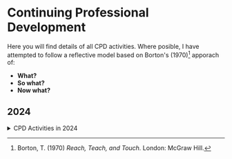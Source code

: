 # Continuing Professional Development

Here you will find details of all CPD activities. Where posible, I have attempted to follow a reflective model based on Borton's (1970)[^1] apporach of:

* **What?** 
* **So what?**
* **Now what?**

[^1]: Borton, T. (1970) *Reach, Teach, and Touch.* London: McGraw Hill.

## 2024
<details>
<summary>CPD Activities in 2024</summary>

### Management Essentials | Portsmouth Hospitals University NHS Trust | January 2024 - June 2024
This multi-module training, provided by Portsmouth Hospitals University NHS Trust is designed to provide all managers and leaders within the organisation the skills and knowledge required to be effective managers and leaders. 

Due to the multi-module format, please see [here](ME) for full details of modules and learning outcomes.

### Maximising the Potential of Data - Webinar | IPEM | 11th March 2024
- Webinar provided by the Institute of Physics and Engineering in Medicine on **"Maximising the Potential of Data"**. 
- Provided insights into how to manage and process data, particuarly large datasets.
- Webinar is publicly available on [youtube](https://youtu.be/JweoSPfNcNM?si=E6_M8uj2mKKtxx4r)
- Attending this course has changed the way I look at large datasets and aproach manipulating, pivoting and combining datasets.

## Oliver McGowan training | Portsmouth Hospitals University NHS Trust | 9th May 2024
- Face to face training (via MS Teams) on the Oliver McGowan scheme.
- This training aims to provide knowledge and insight to healthcare professionals about Autism and Neurodiversity, following the failings in care to patient Oliver McGowan - a sevierly Autistic young person, who's medical symptoms were missed and dismissed, and Autistic symptoms were treated as "being dificuilt". 
- It is extremely important for healthcare professionals to recognise hidden disabilities such as learning dificuilties and neurodiversity. Recognising when somneone is being "dificult" or is struggling with underlying issues is vital in every setting, not just healthcare.
- By being able to identify these differences, it will allow me to treat someone with patients and understanding.

  
</details>

